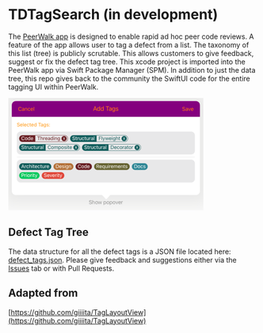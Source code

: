 # TDTagSearch (in development)

The [PeerWalk app](https://www.tapdigital.com/peerwalk.html) is designed to enable rapid ad hoc peer code reviews. A feature of the app allows user to tag a defect from a list. The taxonomy of this list (tree) is publicly scrutable. This allows customers to give feedback, suggest or fix the defect tag tree. This xcode project is imported into the PeerWalk app via Swift Package Manager (SPM). In addition to just the data tree, this repo gives back to the community the SwiftUI code for the entire tagging UI within PeerWalk.

![screenshot](https://github.com/elprl/TDTagSearch/blob/master/screenshot.png)

## Defect Tag Tree
The data structure for all the defect tags is a JSON file located here: [defect_tags.json](https://github.com/elprl/TDTagSearch/blob/master/TDTagSearch/defect_tags.json). Please give feedback and suggestions either via the [Issues](https://github.com/elprl/TDTagSearch/issues) tab or with Pull Requests.

## Adapted from   
[https://github.com/giiiita/TagLayoutView](https://github.com/giiiita/TagLayoutView)

